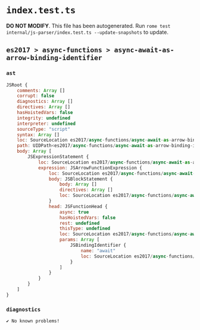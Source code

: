 # `index.test.ts`

**DO NOT MODIFY**. This file has been autogenerated. Run `rome test internal/js-parser/index.test.ts --update-snapshots` to update.

## `es2017 > async-functions > async-await-as-arrow-binding-identifier`

### `ast`

```javascript
JSRoot {
	comments: Array []
	corrupt: false
	diagnostics: Array []
	directives: Array []
	hasHoistedVars: false
	integrity: undefined
	interpreter: undefined
	sourceType: "script"
	syntax: Array []
	loc: SourceLocation es2017/async-functions/async-await-as-arrow-binding-identifier/input.js 1:0-2:0
	path: UIDPath<es2017/async-functions/async-await-as-arrow-binding-identifier/input.js>
	body: Array [
		JSExpressionStatement {
			loc: SourceLocation es2017/async-functions/async-await-as-arrow-binding-identifier/input.js 1:0-1:17
			expression: JSArrowFunctionExpression {
				loc: SourceLocation es2017/async-functions/async-await-as-arrow-binding-identifier/input.js 1:0-1:17
				body: JSBlockStatement {
					body: Array []
					directives: Array []
					loc: SourceLocation es2017/async-functions/async-await-as-arrow-binding-identifier/input.js 1:15-1:17
				}
				head: JSFunctionHead {
					async: true
					hasHoistedVars: false
					rest: undefined
					thisType: undefined
					loc: SourceLocation es2017/async-functions/async-await-as-arrow-binding-identifier/input.js 1:0-1:14
					params: Array [
						JSBindingIdentifier {
							name: "await"
							loc: SourceLocation es2017/async-functions/async-await-as-arrow-binding-identifier/input.js 1:6-1:11 (await)
						}
					]
				}
			}
		}
	]
}
```

### `diagnostics`

```
✔ No known problems!

```
